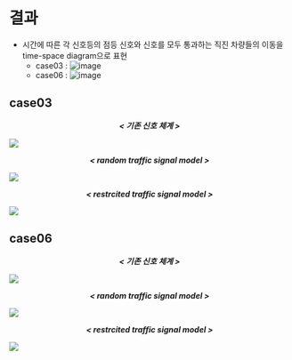 # 결과
- 시간에 따른 각 신호등의 점등 신호와 신호를 모두 통과하는 직진 차량들의 이동을 time-space diagram으로 표현
  - case03 : ![image](https://user-images.githubusercontent.com/58590260/137360659-7f726f67-bb95-4315-b7f4-7b8351153733.png)
  - case06 : ![image](https://user-images.githubusercontent.com/58590260/137361124-ed262b75-ddf5-4f61-a996-343584926a3a.png)
 
## case03
<p align="center"><b><i> < 기존 신호 체계 > </i></b></p>
<img src="https://user-images.githubusercontent.com/58590260/137362296-1b7686d5-050b-4598-94e2-803698b52f8e.png">
  
<p align="center"><b><i> < random traffic signal model > </i></b></p>
<img src="https://user-images.githubusercontent.com/58590260/137362584-522d1ba1-0432-4db4-b805-2857ca10ad7e.png">  
  
<p align="center"><b><i> < restrcited traffic signal model > </i></b></p>
<img src="https://user-images.githubusercontent.com/58590260/137363045-1f0cc49e-adce-4423-a251-71f410af3269.png">

## case06
<p align="center"><b><i> < 기존 신호 체계 > </i></b></p>
<img src="https://user-images.githubusercontent.com/58590260/137258486-6006e1e3-0cb0-42a6-b597-51f2e727a881.png">
  
<p align="center"><b><i> < random traffic signal model > </i></b></p>
<img src="https://user-images.githubusercontent.com/58590260/137258514-0ba553dd-f498-4cce-bbd8-47fdf65015d0.png">
  
<p align="center"><b><i> < restrcited traffic signal model > </i></b></p>
<img src="https://user-images.githubusercontent.com/58590260/137258535-30a79a30-ed94-4b3d-a029-bbd597bd308b.png">
